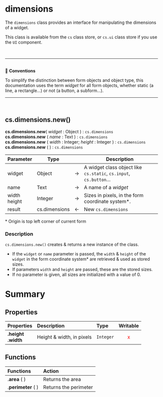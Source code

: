 # dimensions

The `dimensions` class provides an interface for manipulating the dimensions of a widget.

This class is available from the `cs` class store, or `cs.ui` class store if you use the `UI` component.

<br><hr><br>
📌 <b>Conventions</b>

To simplify the distinction between form objects and object type, this documentation uses the term *widget* for all form objects, whether static (a line, a rectangle…) or not (a button, a subform…).

<hr><br>

## <a name="Constructor">cs.dimensions.new()</a>

**cs.dimensions.new**( *widget* : Object ) : `cs.dimensions`<br>
**cs.dimensions.new** ( *name* : Text ) : `cs.dimensions`<br>
**cs.dimensions.new** ( *width* : Integer; *height* : Integer ) : `cs.dimensions`<br>
**cs.dimensions.new** ( ) : `cs.dimensions`

|Parameter|Type||Description|
|---|---|---|---|
| widget | Object | -> | A widget class object like `cs.static`, `cs.input`, `cs.button`… |
| name | Text | -> | A name of a *widget* |
| width<br>height| Integer | -> | Sizes in pixels, in the form coordinate system\*.|
| result | cs.dimensions | <- | New `cs.dimensions`

\* Origin is top left corner of current form

### Description

`cs.dimensions.new()` creates & returns a new instance of the class.
 
* If the `widget` or `name` parameter is passed, the `width` & `height` of the `widget` in the form coordinate system\* are retrieved & used as stored sizes.
* If parameters `width` and `height` are passed, these are the stored sizes.
* If no parameter is given, all sizes are initialized with a value of 0.

# Summary

## <a name="Properties">Properties</a>

|Properties|Description|Type|Writable|
|:----------|:-----------|:-----------|:-----------:| 
|**.height**<br>**.width**| Height & width, in pixels | `Integer` |<font color="red">x</font>

## <a name="Functions">Functions</a>

| Functions | Action |
|:-------- |:------ | 
|.**area** ( ) | Returns the area |
|.**perimeter** ( ) | Returns the perimeter |
